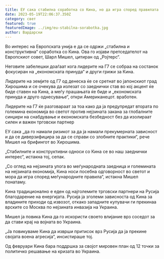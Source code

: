 ```yaml
---
title: ЕУ сака стабилна соработка со Кина, но да игра според правилата
date: 2023-05-19T22:06:37.350Z
category: свет
featured: true
featuredImage: ../img/eu-stabilna-sorabotka.jpg
author: Вардарски
---
```

Во интерес на Европската унија е да се одржи „стабилна и конструктивна“ соработка со Кина. Ова го изјави претседателот на Европскиот совет, Шарл Мишел, цитиран од „Ројтерс“.

Неговите забелешки доаѓаат кога лидерите на Г7 се собраа на состанок фокусиран на „економската принуда“ и други грижи за Кина.

Лидерите на земјите од Г7 од денеска ќе се сретнат во јапонскиот град Хирошима и се очекува да излезат со заеднички став во кој акцент ќе биде ставен на Кина, а меѓу прашањата ќе биде и „економската принуда и друго однесување“, откри Американецот. вработен.

Лидерите на Г7 ќе разговараат за тоа како да ја предупредат втората по големина економија во светот против нејзината закана за глобалните синџири на снабдување и економската безбедност без да изолираат силен и важен трговски партнер

ЕУ сака „да го намали ризикот за да ја намали прекумерната зависност и да се диверзифицира за да се справи со злобните практики“, рече Мишел на брифингот во Хирошима.

„Стабилните и конструктивни односи со Кина се во наш заеднички интерес“, истакна тој, сепак.

„Со оглед на нејзината улога во меѓународната заедница и големината на нејзината економија, Кина носи посебна одговорност во светот и мора да игра според меѓународните правила“, истакна Мишел понатаму.

Кина традиционално е еден од најголемите трговски партнери на Русија благодарение на енергијата. Русија ја зголеми зависноста од Кина за владините приходи од извозот, откако западните купувачи ги прекинаа врските со Москва по нејзината инвазија на Украина.

Мишел ја повика Кина да го искористи своето влијание врз соседот за да стави крај на војната во Украина.

„Ја повикуваме Кина да изврши притисок врз Русија да ја прекине својата воена агресија“, инсистираше тој.

Од февруари Кина бара поддршка за својот мировен план од 12 точки за политичко решавање на кризата во Украина.